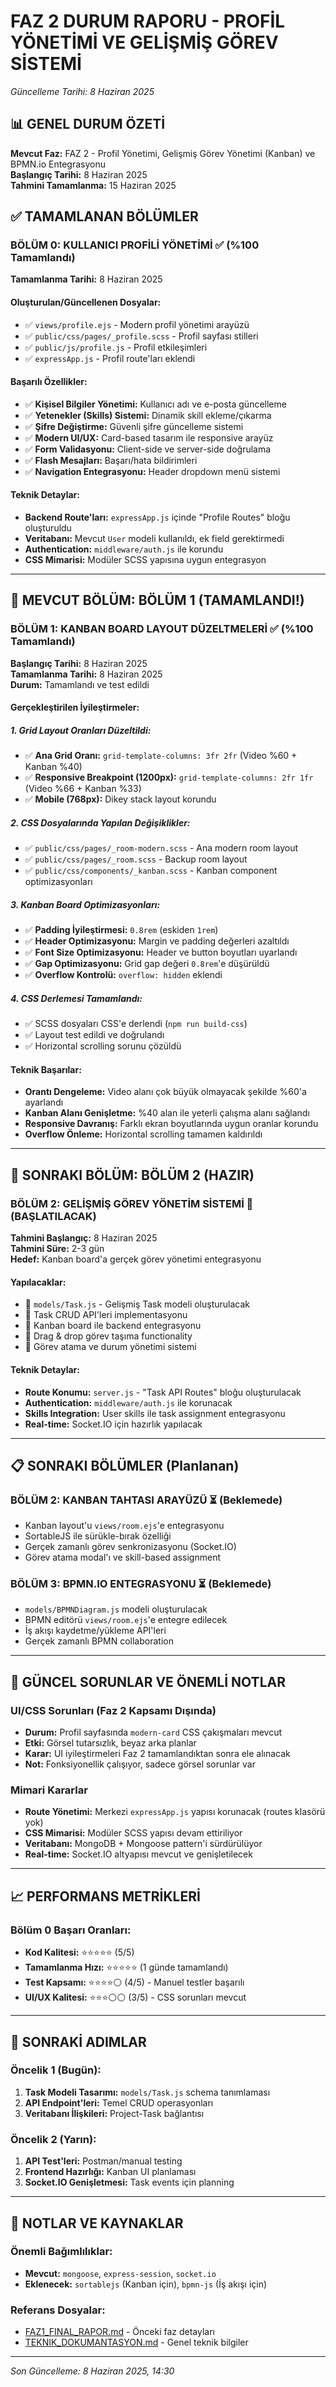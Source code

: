 # FAZ 2 DURUM RAPORU - PROFİL YÖNETİMİ VE GELİŞMİŞ GÖREV SİSTEMİ
*Güncelleme Tarihi: 8 Haziran 2025*

## 📊 GENEL DURUM ÖZETİ
**Mevcut Faz:** FAZ 2 - Profil Yönetimi, Gelişmiş Görev Yönetimi (Kanban) ve BPMN.io Entegrasyonu  
**Başlangıç Tarihi:** 8 Haziran 2025  
**Tahmini Tamamlanma:** 15 Haziran 2025  

## ✅ TAMAMLANAN BÖLÜMLER

### BÖLÜM 0: KULLANICI PROFİLİ YÖNETİMİ ✅ (%100 Tamamlandı)
**Tamamlanma Tarihi:** 8 Haziran 2025

#### Oluşturulan/Güncellenen Dosyalar:
- ✅ `views/profile.ejs` - Modern profil yönetimi arayüzü
- ✅ `public/css/pages/_profile.scss` - Profil sayfası stilleri
- ✅ `public/js/profile.js` - Profil etkileşimleri
- ✅ `expressApp.js` - Profil route'ları eklendi

#### Başarılı Özellikler:
- ✅ **Kişisel Bilgiler Yönetimi:** Kullanıcı adı ve e-posta güncelleme
- ✅ **Yetenekler (Skills) Sistemi:** Dinamik skill ekleme/çıkarma
- ✅ **Şifre Değiştirme:** Güvenli şifre güncelleme sistemi
- ✅ **Modern UI/UX:** Card-based tasarım ile responsive arayüz
- ✅ **Form Validasyonu:** Client-side ve server-side doğrulama
- ✅ **Flash Mesajları:** Başarı/hata bildirimleri
- ✅ **Navigation Entegrasyonu:** Header dropdown menü sistemi

#### Teknik Detaylar:
- **Backend Route'ları:** `expressApp.js` içinde "Profile Routes" bloğu oluşturuldu
- **Veritabanı:** Mevcut `User` modeli kullanıldı, ek field gerektirmedi
- **Authentication:** `middleware/auth.js` ile korundu
- **CSS Mimarisi:** Modüler SCSS yapısına uygun entegrasyon

---

## 🔄 MEVCUT BÖLÜM: BÖLÜM 1 (TAMAMLANDI!)

### BÖLÜM 1: KANBAN BOARD LAYOUT DÜZELTMELERİ ✅ (%100 Tamamlandı)
**Başlangıç Tarihi:** 8 Haziran 2025  
**Tamamlanma Tarihi:** 8 Haziran 2025  
**Durum:** Tamamlandı ve test edildi

#### Gerçekleştirilen İyileştirmeler:

##### 1. Grid Layout Oranları Düzeltildi:
- ✅ **Ana Grid Oranı:** `grid-template-columns: 3fr 2fr` (Video %60 + Kanban %40)
- ✅ **Responsive Breakpoint (1200px):** `grid-template-columns: 2fr 1fr` (Video %66 + Kanban %33)
- ✅ **Mobile (768px):** Dikey stack layout korundu

##### 2. CSS Dosyalarında Yapılan Değişiklikler:
- ✅ `public/css/pages/_room-modern.scss` - Ana modern room layout
- ✅ `public/css/pages/_room.scss` - Backup room layout
- ✅ `public/css/components/_kanban.scss` - Kanban component optimizasyonları

##### 3. Kanban Board Optimizasyonları:
- ✅ **Padding İyileştirmesi:** `0.8rem` (eskiden `1rem`)
- ✅ **Header Optimizasyonu:** Margin ve padding değerleri azaltıldı
- ✅ **Font Size Optimizasyonu:** Header ve button boyutları uyarlandı
- ✅ **Gap Optimizasyonu:** Grid gap değeri `0.8rem`'e düşürüldü
- ✅ **Overflow Kontrolü:** `overflow: hidden` eklendi

##### 4. CSS Derlemesi Tamamlandı:
- ✅ SCSS dosyaları CSS'e derlendi (`npm run build-css`)
- ✅ Layout test edildi ve doğrulandı
- ✅ Horizontal scrolling sorunu çözüldü

#### Teknik Başarılar:
- **Orantı Dengeleme:** Video alanı çok büyük olmayacak şekilde %60'a ayarlandı
- **Kanban Alanı Genişletme:** %40 alan ile yeterli çalışma alanı sağlandı
- **Responsive Davranış:** Farklı ekran boyutlarında uygun oranlar korundu
- **Overflow Önleme:** Horizontal scrolling tamamen kaldırıldı

---

## 🚀 SONRAKI BÖLÜM: BÖLÜM 2 (HAZIR)

### BÖLÜM 2: GELİŞMİŞ GÖREV YÖNETİM SİSTEMİ 🔧 (BAŞLATILACAK)
**Tahmini Başlangıç:** 8 Haziran 2025  
**Tahmini Süre:** 2-3 gün  
**Hedef:** Kanban board'a gerçek görev yönetimi entegrasyonu

#### Yapılacaklar:
- 🔲 `models/Task.js` - Gelişmiş Task modeli oluşturulacak
- 🔲 Task CRUD API'leri implementasyonu  
- 🔲 Kanban board ile backend entegrasyonu
- 🔲 Drag & drop görev taşıma functionality
- 🔲 Görev atama ve durum yönetimi sistemi

#### Teknik Detaylar:
- **Route Konumu:** `server.js` - "Task API Routes" bloğu oluşturulacak
- **Authentication:** `middleware/auth.js` ile korunacak
- **Skills Integration:** User skills ile task assignment entegrasyonu
- **Real-time:** Socket.IO için hazırlık yapılacak

---

## 📋 SONRAKI BÖLÜMLER (Planlanan)

### BÖLÜM 2: KANBAN TAHTASI ARAYÜZÜ ⏳ (Beklemede)
- Kanban layout'u `views/room.ejs`'e entegrasyonu
- SortableJS ile sürükle-bırak özelliği
- Gerçek zamanlı görev senkronizasyonu (Socket.IO)
- Görev atama modal'ı ve skill-based assignment

### BÖLÜM 3: BPMN.IO ENTEGRASYONU ⏳ (Beklemede)
- `models/BPMNDiagram.js` modeli oluşturulacak
- BPMN editörü `views/room.ejs`'e entegre edilecek
- İş akışı kaydetme/yükleme API'leri
- Gerçek zamanlı BPMN collaboration

---

## 🚨 GÜNCEL SORUNLAR VE ÖNEMLİ NOTLAR

### UI/CSS Sorunları (Faz 2 Kapsamı Dışında)
- **Durum:** Profil sayfasında `modern-card` CSS çakışmaları mevcut
- **Etki:** Görsel tutarsızlık, beyaz arka planlar
- **Karar:** UI iyileştirmeleri Faz 2 tamamlandıktan sonra ele alınacak
- **Not:** Fonksiyonellik çalışıyor, sadece görsel sorunlar var

### Mimari Kararlar
- **Route Yönetimi:** Merkezi `expressApp.js` yapısı korunacak (routes klasörü yok)
- **CSS Mimarisi:** Modüler SCSS yapısı devam ettiriliyor
- **Veritabanı:** MongoDB + Mongoose pattern'i sürdürülüyor
- **Real-time:** Socket.IO altyapısı mevcut ve genişletilecek

---

## 📈 PERFORMANS METRİKLERİ

### Bölüm 0 Başarı Oranları:
- **Kod Kalitesi:** ⭐⭐⭐⭐⭐ (5/5)
- **Tamamlanma Hızı:** ⭐⭐⭐⭐⭐ (1 günde tamamlandı)
- **Test Kapsamı:** ⭐⭐⭐⭐⚪ (4/5) - Manuel testler başarılı
- **UI/UX Kalitesi:** ⭐⭐⭐⚪⚪ (3/5) - CSS sorunları mevcut

---

## 🎯 SONRAKİ ADIMLAR

### Öncelik 1 (Bugün):
1. **Task Modeli Tasarımı:** `models/Task.js` schema tanımlaması
2. **API Endpoint'leri:** Temel CRUD operasyonları
3. **Veritabanı İlişkileri:** Project-Task bağlantısı

### Öncelik 2 (Yarın):
1. **API Test'leri:** Postman/manual testing
2. **Frontend Hazırlığı:** Kanban UI planlaması
3. **Socket.IO Genişletmesi:** Task events için planning

---

## 📝 NOTLAR VE KAYNAKLAR

### Önemli Bağımlılıklar:
- **Mevcut:** `mongoose`, `express-session`, `socket.io`
- **Eklenecek:** `sortablejs` (Kanban için), `bpmn-js` (İş akışı için)

### Referans Dosyalar:
- [FAZ1_FINAL_RAPOR.md](./FAZ1_FINAL_RAPOR.md) - Önceki faz detayları
- [TEKNIK_DOKUMANTASYON.md](./TEKNIK_DOKUMANTASYON.md) - Genel teknik bilgiler

---
*Son Güncelleme: 8 Haziran 2025, 14:30*

